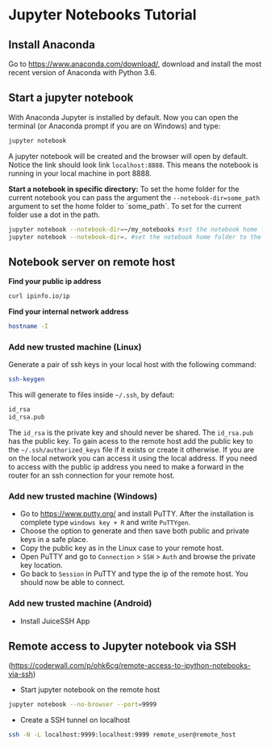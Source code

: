 # Jupyter Notebooks Tutorial
## Install Anaconda
Go to https://www.anaconda.com/download/, download and install the most recent version of Anaconda with Python 3.6.
## Start a jupyter notebook
With Anaconda Jupyter is installed by default. Now you can open the terminal (or Anaconda prompt if you are on Windows) and type:
```bash
jupyter notebook
```
A jupyter notebook will be created and the browser will open by default. Notice the link should look link `localhost:8888`. This means the notebook is running in your local machine in port 8888.

**Start a notebook in specific directory:**
To set the home folder for the current notebook you can pass the argument the `--notebook-dir=some_path` argument to set the home folder to ´some_path´. To set for the current folder use a dot in the path.
```bash
jupyter notebook --notebook-dir=~/my_notebooks #set the notebook home folder to my_notebooks folder in home (if you are in linux)
jupyter notebook --notebook-dir=. #set the notebook home folder to the current directory.
```
## Notebook server on remote host
**Find your public ip address**
```bash
curl ipinfo.io/ip
```
**Find your internal network address**
```bash
hostname -I
```
### Add new trusted machine (Linux)
Generate a pair of ssh keys in your local host with the following command:
```bash
ssh-keygen
```
This will generate to files inside `~/.ssh`, by defaut:
```bash
id_rsa
id_rsa.pub
```
The `id_rsa` is the private key and should never be shared. The `id_rsa.pub` has the public key. To gain acess to the remote host add the public key to the `~/.ssh/authorized_keys` file if it exists or create it otherwise. If you are on the local network you can access it using the local address. If you need to access with the public ip address you need to make a forward in the router for an ssh connection for your remote host.

### Add new trusted machine (Windows)
* Go to https://www.putty.org/ and install PuTTY. After the installation is complete type `windows key + R` and write `PuTTYgen`.
* Choose the option to generate and then save both public and private keys in a safe place. 
* Copy the public key as in the Linux case to your remote host.
* Open PuTTY and go to `Connection` > `SSH` > `Auth` and browse the private key location.
* Go back to `Session` in PuTTY and type the ip of the remote host. You should now be able to connect.

### Add new trusted machine (Android)
* Install JuiceSSH App

## Remote access to Jupyter notebook via SSH
(https://coderwall.com/p/ohk6cg/remote-access-to-ipython-notebooks-via-ssh)
* Start jupyter notebook on the remote host
```bash
jupyter notebook --no-browser --port=9999 
```
* Create a SSH tunnel on localhost
```bash
ssh -N -L localhost:9999:localhost:9999 remote_user@remote_host
```
